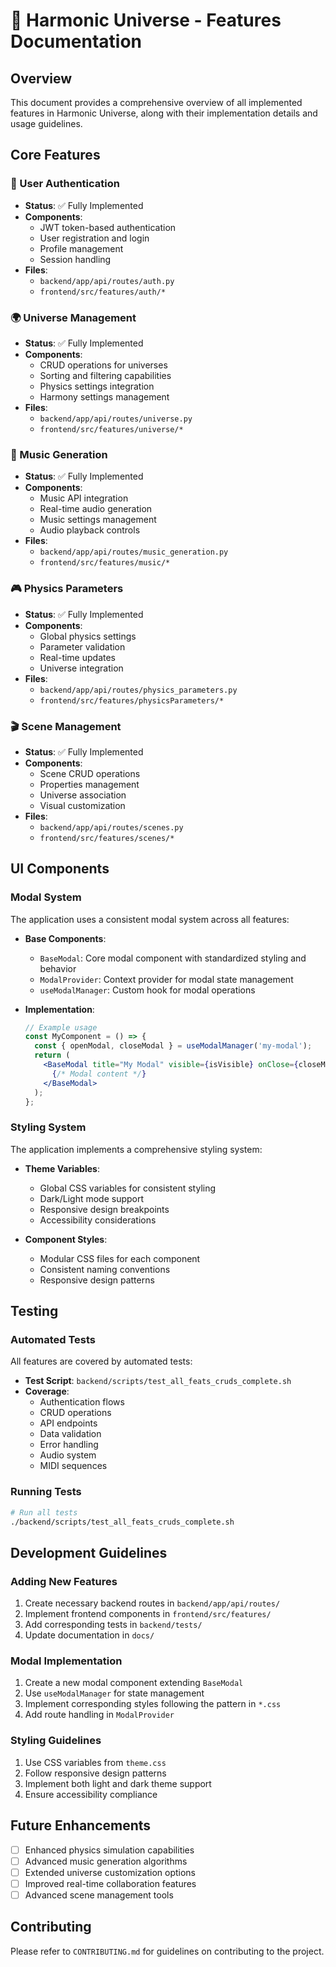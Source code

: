 # 🌌 Harmonic Universe - Features Documentation

## Overview

This document provides a comprehensive overview of all implemented features in Harmonic Universe, along with their implementation details and usage guidelines.

## Core Features

### 🔐 User Authentication

- **Status**: ✅ Fully Implemented
- **Components**:
  - JWT token-based authentication
  - User registration and login
  - Profile management
  - Session handling
- **Files**:
  - `backend/app/api/routes/auth.py`
  - `frontend/src/features/auth/*`

### 🌍 Universe Management

- **Status**: ✅ Fully Implemented
- **Components**:
  - CRUD operations for universes
  - Sorting and filtering capabilities
  - Physics settings integration
  - Harmony settings management
- **Files**:
  - `backend/app/api/routes/universe.py`
  - `frontend/src/features/universe/*`

### 🎵 Music Generation

- **Status**: ✅ Fully Implemented
- **Components**:
  - Music API integration
  - Real-time audio generation
  - Music settings management
  - Audio playback controls
- **Files**:
  - `backend/app/api/routes/music_generation.py`
  - `frontend/src/features/music/*`

### 🎮 Physics Parameters

- **Status**: ✅ Fully Implemented
- **Components**:
  - Global physics settings
  - Parameter validation
  - Real-time updates
  - Universe integration
- **Files**:
  - `backend/app/api/routes/physics_parameters.py`
  - `frontend/src/features/physicsParameters/*`

### 🎬 Scene Management

- **Status**: ✅ Fully Implemented
- **Components**:
  - Scene CRUD operations
  - Properties management
  - Universe association
  - Visual customization
- **Files**:
  - `backend/app/api/routes/scenes.py`
  - `frontend/src/features/scenes/*`

## UI Components

### Modal System

The application uses a consistent modal system across all features:

- **Base Components**:

  - `BaseModal`: Core modal component with standardized styling and behavior
  - `ModalProvider`: Context provider for modal state management
  - `useModalManager`: Custom hook for modal operations

- **Implementation**:
  ```jsx
  // Example usage
  const MyComponent = () => {
    const { openModal, closeModal } = useModalManager('my-modal');
    return (
      <BaseModal title="My Modal" visible={isVisible} onClose={closeModal}>
        {/* Modal content */}
      </BaseModal>
    );
  };
  ```

### Styling System

The application implements a comprehensive styling system:

- **Theme Variables**:

  - Global CSS variables for consistent styling
  - Dark/Light mode support
  - Responsive design breakpoints
  - Accessibility considerations

- **Component Styles**:
  - Modular CSS files for each component
  - Consistent naming conventions
  - Responsive design patterns

## Testing

### Automated Tests

All features are covered by automated tests:

- **Test Script**: `backend/scripts/test_all_feats_cruds_complete.sh`
- **Coverage**:
  - Authentication flows
  - CRUD operations
  - API endpoints
  - Data validation
  - Error handling
  - Audio system
  - MIDI sequences

### Running Tests

```bash
# Run all tests
./backend/scripts/test_all_feats_cruds_complete.sh
```

## Development Guidelines

### Adding New Features

1. Create necessary backend routes in `backend/app/api/routes/`
2. Implement frontend components in `frontend/src/features/`
3. Add corresponding tests in `backend/tests/`
4. Update documentation in `docs/`

### Modal Implementation

1. Create a new modal component extending `BaseModal`
2. Use `useModalManager` for state management
3. Implement corresponding styles following the pattern in `*.css`
4. Add route handling in `ModalProvider`

### Styling Guidelines

1. Use CSS variables from `theme.css`
2. Follow responsive design patterns
3. Implement both light and dark theme support
4. Ensure accessibility compliance

## Future Enhancements

- [ ] Enhanced physics simulation capabilities
- [ ] Advanced music generation algorithms
- [ ] Extended universe customization options
- [ ] Improved real-time collaboration features
- [ ] Advanced scene management tools

## Contributing

Please refer to `CONTRIBUTING.md` for guidelines on contributing to the project.
